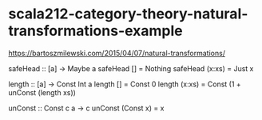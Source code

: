 # scala212-category-theory-natural-transformations-example

https://bartoszmilewski.com/2015/04/07/natural-transformations/

safeHead :: [a] -> Maybe a
safeHead [] = Nothing
safeHead (x:xs) = Just x

length :: [a] -> Const Int a
length [] = Const 0
length (x:xs) = Const (1 + unConst (length xs))

unConst :: Const c a -> c
unConst (Const x) = x
